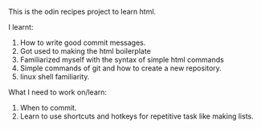 This is the odin recipes project to learn html.

I learnt:
1. How to write good commit messages.
2. Got used to making the html boilerplate
3. Familiarized myself with the syntax of simple html commands
4. Simple commands of git and how to create a new repository.
5. linux shell familiarity.

What I need to work on/learn:
1. When to commit.
2. Learn to use shortcuts and hotkeys for repetitive task like making lists.
